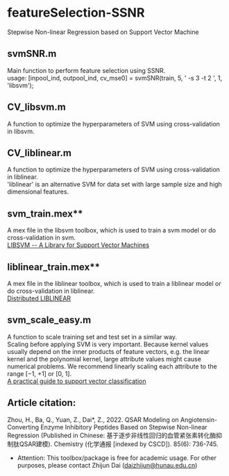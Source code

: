 # featureSelection-SSNR
Stepwise Non-linear Regression based on Support Vector Machine

## svmSNR.m
Main function to perform feature selection using SSNR. <br>
usage: [inpool_ind, outpool_ind, cv_mse0] = svmSNR(train, 5, ' -s 3 -t 2 ', 1, 'libsvm');

## CV_libsvm.m
A function to optimize the hyperparameters of SVM using cross-validation in libsvm.

## CV_liblinear.m
A function to optimize the hyperparameters of SVM using cross-validation in liblinear. <br>
'liblinear' is an alternative SVM for data set with large sample size and high dimensional features.

## svm_train.mex**
A mex file in the libsvm toolbox, which is used to train a svm model or do cross-validation in svm. <br>
[LIBSVM -- A Library for Support Vector Machines](https://www.csie.ntu.edu.tw/~cjlin/libsvm/)

## liblinear_train.mex**
A mex file in the liblinear toolbox, which is used to train a liblinear model or do cross-validation in liblinear. <br>
[Distributed LIBLINEAR](https://www.csie.ntu.edu.tw/~cjlin/libsvmtools/distributed-liblinear/)

## svm_scale_easy.m
A function to scale training set and test set in a similar way. <br>
Scaling before applying SVM is very important. Because kernel values usually depend on the inner products of feature vectors, e.g. the linear kernel and the polynomial kernel, large attribute values might cause numerical problems. We recommend linearly scaling each attribute to the range [−1, +1] or [0, 1]. <br>
[A practical guide to support vector classification](https://www.csie.ntu.edu.tw/~cjlin/papers/guide/guide.pdf)

## Article citation:
Zhou, H., Ba, Q., Yuan, Z., Dai*, Z., 2022. QSAR Modeling on Angiotensin-Converting Enzyme Inhibitory Peptides Based on Stepwise Non-linear Regression (Published in Chinese: 基于逐步非线性回归的血管紧张素转化酶抑制肽QSAR建模). Chemistry (化学通报 [indexed by CSCD]). 85(6): 736-745.  

* Attention: This toolbox/package is free for academic usage. For other purposes, please contact Zhijun Dai (daizhijun@hunau.edu.cn)
